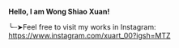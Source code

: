 **Hello, I am Wong Shiao Xuan!**

╰┈➤Feel free to visit my works in Instagram:
https://www.instagram.com/xuart_00?igsh=MTZ
